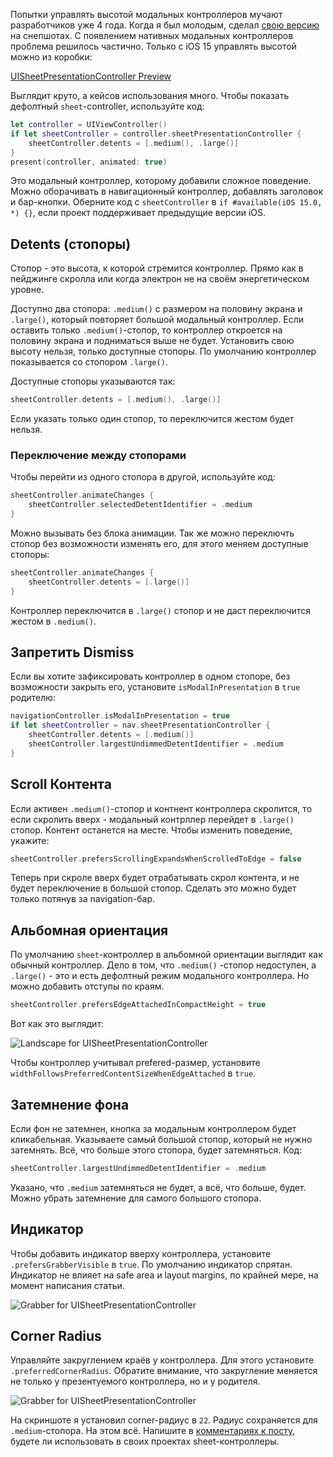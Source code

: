 Попытки управлять высотой модальных контроллеров мучают разработчиков уже 4 года. Когда я был молодым, сделал [свою версию](https://github.com/ivanvorobei/SPStorkController) на снепшотах. C появлением нативных модальных контроллеров проблема решилось частично. Только с iOS 15 управлять высотой можно из коробки:

[UISheetPresentationController Preview](https://cdn.sparrowcode.io/tutorials/uisheetpresentationcontroller/uisheetpresentationcontroller.mov)

Выглядит круто, а кейсов использования много. Чтобы показать дефолтный `sheet`-controller, используйте код:

```swift
let controller = UIViewController()
if let sheetController = controller.sheetPresentationController {
    sheetController.detents = [.medium(), .large()]
}
present(controller, animated: true)
```

Это модальный контроллер, которому добавили сложное поведение. Можно оборачивать в навигационный контроллер, добавлять заголовок и бар-кнопки. Оберните код с `sheetController` в `if #available(iOS 15.0, *) {}`, если проект поддерживает предыдущие версии iOS.

## Detents (стопоры)

Стопор - это высота, к которой стремится контроллер. Прямо как в пейджинге скролла или когда электрон не на своём энергетическом уровне.

Доступно два стопора: `.medium()` с размером на половину экрана и `.large()`, который повторяет большой модальный контроллер. Если оставить только `.medium()`-стопор, то контроллер откроется на половину экрана и подниматься выше не будет. Установить свою высоту нельзя, только доступные стопоры. По умолчанию контроллер показывается со стопором `.large()`.

Доступные стопоры указываются так:

```swift
sheetController.detents = [.medium(), .large()]
```

Если указать только один стопор, то переключится жестом будет нельзя.

### Переключение между стопорами

Чтобы перейти из одного стопора в другой, используйте код:

```swift
sheetController.animateChanges {
    sheetController.selectedDetentIdentifier = .medium
}
```

Можно вызывать без блока анимации. Так же можно переключть стопор без возможности изменять его, для этого меняем доступные стопоры:

```swift
sheetController.animateChanges {
    sheetController.detents = [.large()]
}
```

Контроллер переключится в `.large()` стопор и не даст переключится жестом в `.medium()`.

## Запретить Dismiss

Если вы хотите зафиксировать контроллер в одном стопоре, без возможности закрыть его, установите `isModalInPresentation` в `true` родителю:

```swift
navigationController.isModalInPresentation = true
if let sheetController = nav.sheetPresentationController {
    sheetController.detents = [.medium()]
    sheetController.largestUndimmedDetentIdentifier = .medium
}
```

## Scroll Контента

Если активен `.medium()`-стопор и контнент контроллера скролится, то если скролить вверх - модальный контрллер перейдет в `.large()` стопор. Контент останется на месте. Чтобы изменить поведение, укажите:

```swift
sheetController.prefersScrollingExpandsWhenScrolledToEdge = false
```

Теперь при скроле вверх будет отрабатывать скрол контента, и не будет переключение в большой стопор. Сделать это можно будет только потянув за navigation-бар.

## Альбомная ориентация

По умолчанию `sheet`-контроллер в альбомной ориентации выглядит как обычный контроллер. Дело в том, что `.medium()` -стопор недоступен, а `.large()` - это и есть дефолтный режим модального контроллера. Но можно добавить отступы по краям.

```swift
sheetController.prefersEdgeAttachedInCompactHeight = true
```

Вот как это выглядит:

![Landscape for UISheetPresentationController](https://cdn.sparrowcode.io/tutorials/uisheetpresentationcontroller/landscape.jpg)

Чтобы контроллер учитывал prefered-размер, установите `widthFollowsPreferredContentSizeWhenEdgeAttached` в `true`.

## Затемнение фона

Если фон не затемнен, кнопка за модальным контроллером будет кликабельная. Указываете самый большой стопор, который не нужно затемнять. Всё, что больше этого стопора, будет затемняться. Код:

```swift
sheetController.largestUndimmedDetentIdentifier = .medium
```

Указано, что `.medium` затемняться не будет, а всё, что больше, будет. Можно убрать затемнение для самого большого стопора.

## Индикатор

Чтобы добавить индикатор вверху контроллера, установите `.prefersGrabberVisible` в `true`. По умолчанию индикатор спрятан. Индикатор не влияет на safe area и layout margins, по крайней мере, на момент написания статьи.

![Grabber for UISheetPresentationController](https://cdn.sparrowcode.io/tutorials/uisheetpresentationcontroller/prefers-grabber-visible.jpg)

## Corner Radius

Управляйте закруглением краёв у контроллера. Для этого установите `.preferredCornerRadius`. Обратите внимание, что закругление меняется не только у презентуемого контроллера, но и у родителя.

![Grabber for UISheetPresentationController](https://cdn.sparrowcode.io/tutorials/uisheetpresentationcontroller/preferred-corner-radius.jpg)

На скриншоте я установил corner-радиус в `22`. Радиус сохраняется для `.medium`-стопора. На этом всё. Напишите в [комментариях к посту](https://t.me/sparrowcode/71), будете ли использовать в своих проектах sheet-контроллеры.

